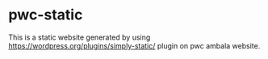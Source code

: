 # pwc-static
This is a static website generated by using https://wordpress.org/plugins/simply-static/ plugin on pwc ambala website.
